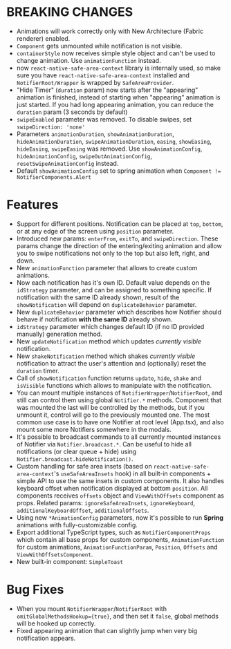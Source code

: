 # BREAKING CHANGES
- Animations will work correctly only with New Architecture (Fabric renderer) enabled.
- `Component` gets unmounted while notification is not visible.
- `containerStyle` now receives simple style object and can't be used to change animation. Use `animationFunction` instead.
- now `react-native-safe-area-context` library is internally used, so make sure you have `react-native-safe-area-context` installed and `NotifierRoot/Wrapper` is wrapped by `SafeAreaProvider`.
- "Hide Timer" (`duration` param) now starts after the "appearing" animation is finished, instead of starting when "appearing" animation is just started. If you had long appearing animation, you can reduce the `duration` param (3 seconds by default)
- `swipeEnabled` parameter was removed. To disable swipes, set `swipeDirection: 'none'`
- Parameters `animationDuration`, `showAnimationDuration`, `hideAnimationDuration`, `swipeAnimationDuration`, `easing`, `showEasing`, `hideEasing`, `swipeEasing` was removed. Use `showAnimationConfig`, `hideAnimationConfig`, `swipeOutAnimationConfig`, `resetSwipeAnimationConfig` instead.
- Default `showAnimationConfig` set to spring animation when `Component != NotifierComponents.Alert`

# Features
- Support for different positions. Notification can be placed at `top`, `bottom`, or at any edge of the screen using `position` parameter.
- Introduced new params: `enterFrom`, `exitTo`, and `swipeDirection`. These params change the direction of the entering/exiting animation and allow you to swipe notifications not only to the top but also left, right, and down.
- New `animationFunction` parameter that allows to create custom animations.
- Now each notification has it's own ID. Default value depends on the `idStrategy` parameter, and can be assigned to something specific. If notification with the same ID already shown, result of the `showNotification` will depend on `duplicateBehavior` parameter.
- New `duplicateBehavior` parameter which describes how Notifier should behave if notification __with the same ID__ already shown.
- `idStrategy` parameter which changes default ID (if no ID provided manually) generation method.
- New `updateNotification` method which updates _currently visible_ notification.
- New `shakeNotification` method which shakes _currently visible_ notification to attract the user's attention and (optionally) reset the `duration` timer.
- Call of `showNotification` function returns `update`, `hide`, `shake` and `isVisible` functions which allows to manipulate with the notification.
- You can mount multiple instances of `NotifierWrapper`/`NotifierRoot`, and still can control them using global `Notifier.*` methods. Component that was mounted the last will be controlled by the methods, but if you unmount it, control will go to the previously mounted one. The most common use case is to have one Notifier at root level (App.tsx), and also mount some more Notifiers somewhere in the modals.
- It's possible to broadcast commands to all currently mounted instances of Notifier via `Notifier.broadcast.*`. Can be useful to hide all notifications (or clear queue + hide) using `Notifier.broadcast.hideNotification()`.
- Custom handling for safe area insets (based on `react-native-safe-area-context`'s `useSafeAreaInsets` hook) in all built-in components + simple API to use the same insets in custom components. It also handles keyboard offset when notification displayed at bottom `position`. All components receives `offsets` object and `ViewWithOffsets` component as props. Related params: `ignoreSafeAreaInsets`, `ignoreKeyboard`, `additionalKeyboardOffset`, `additionalOffsets`.
- Using new `*AnimationConfig` parameters, now it's possible to run __Spring__ animations with fully-customizable config.
- Export additional TypeScript types, such as `NotifierComponentProps` which contain all base props for custom components, `AnimationFunction` for custom animations, `AnimationFunctionParam`, `Position`, `Offsets` and `ViewWithOffsetsComponent`.
- New built-in component: `SimpleToast`

# Bug Fixes
- When you mount `NotifierWrapper`/`NotifierRoot` with `omitGlobalMethodsHookup={true}`, and then set it `false`, global methods will be hooked up correctly.
- Fixed appearing animation that can slightly jump when very big notification appears.